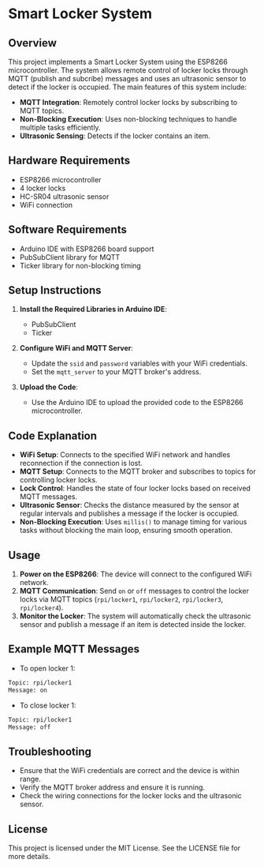 # Smart Locker System

## Overview

This project implements a Smart Locker System using the ESP8266 microcontroller. The system allows remote control of locker locks through MQTT (publish and subcribe) messages and uses an ultrasonic sensor to detect if the locker is occupied. The main features of this system include:

- **MQTT Integration**: Remotely control locker locks by subscribing to MQTT topics.
- **Non-Blocking Execution**: Uses non-blocking techniques to handle multiple tasks efficiently.
- **Ultrasonic Sensing**: Detects if the locker contains an item.

## Hardware Requirements

- ESP8266 microcontroller
- 4 locker locks
- HC-SR04 ultrasonic sensor
- WiFi connection

## Software Requirements

- Arduino IDE with ESP8266 board support
- PubSubClient library for MQTT
- Ticker library for non-blocking timing

## Setup Instructions

1. **Install the Required Libraries in Arduino IDE**:
   - PubSubClient
   - Ticker

2. **Configure WiFi and MQTT Server**:
   - Update the `ssid` and `password` variables with your WiFi credentials.
   - Set the `mqtt_server` to your MQTT broker's address.

3. **Upload the Code**:
   - Use the Arduino IDE to upload the provided code to the ESP8266 microcontroller.

## Code Explanation

- **WiFi Setup**: Connects to the specified WiFi network and handles reconnection if the connection is lost.
- **MQTT Setup**: Connects to the MQTT broker and subscribes to topics for controlling locker locks.
- **Lock Control**: Handles the state of four locker locks based on received MQTT messages.
- **Ultrasonic Sensor**: Checks the distance measured by the sensor at regular intervals and publishes a message if the locker is occupied.
- **Non-Blocking Execution**: Uses `millis()` to manage timing for various tasks without blocking the main loop, ensuring smooth operation.

## Usage

1. **Power on the ESP8266**: The device will connect to the configured WiFi network.
2. **MQTT Communication**: Send `on` or `off` messages to control the locker locks via MQTT topics (`rpi/locker1`, `rpi/locker2`, `rpi/locker3`, `rpi/locker4`).
3. **Monitor the Locker**: The system will automatically check the ultrasonic sensor and publish a message if an item is detected inside the locker.

## Example MQTT Messages

- To open locker 1: 
```bash
Topic: rpi/locker1
Message: on
```
- To close locker 1:
```bash
Topic: rpi/locker1
Message: off
```

## Troubleshooting

- Ensure that the WiFi credentials are correct and the device is within range.
- Verify the MQTT broker address and ensure it is running.
- Check the wiring connections for the locker locks and the ultrasonic sensor.

## License

This project is licensed under the MIT License. See the LICENSE file for more details.
